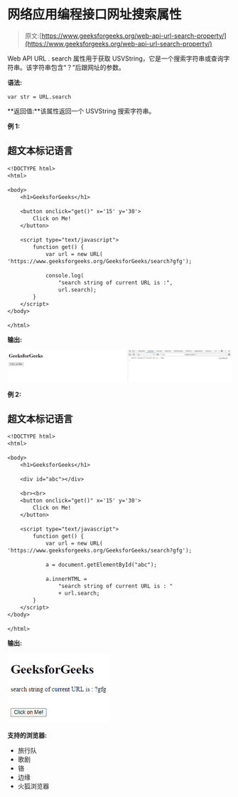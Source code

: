 # 网络应用编程接口网址搜索属性

> 原文:[https://www.geeksforgeeks.org/web-api-url-search-property/](https://www.geeksforgeeks.org/web-api-url-search-property/)

Web API URL . search 属性用于获取 USVString，它是一个搜索字符串或查询字符串。该字符串包含“？”后跟网址的参数。

**语法:**

```htmlhtml
var str = URL.search

```

**返回值:**该属性返回一个 USVString 搜索字符串。

**例 1:**

## 超文本标记语言

```htmlhtml
<!DOCTYPE html>
<html>

<body>
    <h1>GeeksforGeeks</h1>

    <button onclick="get()" x='15' y='30'>
        Click on Me!
    </button>

    <script type="text/javascript">
        function get() {
            var url = new URL(
'https://www.geeksforgeeks.org/GeeksforGeeks/search?gfg');

            console.log(
                "search string of current URL is :", 
                url.search);
        }
    </script>
</body>

</html>
```

**输出:**

![](img/349c85c07e8bd277dd772ecdb4b69102.png)

**例 2:**

## 超文本标记语言

```htmlhtml
<!DOCTYPE html>
<html>

<body>
    <h1>GeeksforGeeks</h1>

    <div id="abc"></div>

    <br><br>
    <button onclick="get()" x='15' y='30'>
        Click on Me!
    </button>

    <script type="text/javascript">
        function get() {
            var url = new URL(
'https://www.geeksforgeeks.org/GeeksforGeeks/search?gfg');

            a = document.getElementById("abc");

            a.innerHTML = 
                "search string of current URL is : "
                + url.search;
        }
    </script>
</body>

</html>
```

**输出:**

![](img/3309a2529eae5f19b7d8975d4f1a34c4.png)

**支持的浏览器:**

*   旅行队
*   歌剧
*   铬
*   边缘
*   火狐浏览器